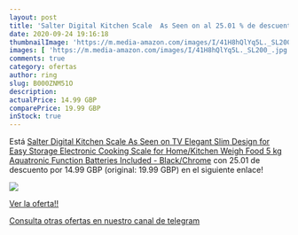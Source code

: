 ```yaml
---
layout: post
title: 'Salter Digital Kitchen Scale  As Seen on al 25.01 % de descuento'
date: 2020-09-24 19:16:18
thumbnailImage: 'https://m.media-amazon.com/images/I/41H8hQlYq5L._SL200_.jpg'
images: [ 'https://m.media-amazon.com/images/I/41H8hQlYq5L._SL200_.jpg' ]
comments: true
category: ofertas
author: ring
slug: B000ZNM51O
description:
actualPrice: 14.99 GBP
comparePrice: 19.99 GBP
inStock: true
---
```


Está [Salter Digital Kitchen Scale  As Seen on TV  Elegant Slim Design for Easy Storage  Electronic Cooking Scale for Home/Kitchen  Weigh Food 5 kg Aquatronic Function  Batteries Included - Black/Chrome](https://www.amazon.com/dp/B000ZNM51O/?tag=redken08-20) con 25.01 de descuento por 14.99 GBP (original: 19.99 GBP) en el siguiente enlace!

[![](https://m.media-amazon.com/images/I/41H8hQlYq5L._SL200_.jpg)](https://www.amazon.com/dp/B000ZNM51O/?tag=redken08-20)

[Ver la oferta!!](https://www.amazon.com/dp/B000ZNM51O/?tag=redken08-20)

[Consulta otras ofertas en nuestro canal de telegram](https://t.me/s/ofertas25)
